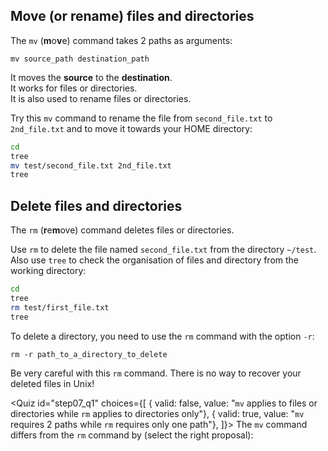 <script>
import Quiz from "components/Quiz.svelte";
</script>

## Move (or rename) files and directories

The `mv` (**m**o**v**e) command takes 2 paths as arguments:


`mv source_path destination_path`

It moves the **source** to the **destination**.  
It works for files or directories.  
It is also used to rename files or directories.

Try this `mv` command to rename the file from `second_file.txt` to `2nd_file.txt` and to move it towards your HOME directory: 

```bash
cd
tree
mv test/second_file.txt 2nd_file.txt
tree
```

## Delete files and directories

The `rm` (**r**e**m**ove) command deletes files or directories.

Use `rm` to delete the file named `second_file.txt` from the directory `~/test`. Also use `tree` to check the organisation of files and directory from the working directory:

```bash
cd
tree
rm test/first_file.txt
tree
```

To delete a directory, you need to use the `rm` command with the option `-r`:

`rm -r path_to_a_directory_to_delete`


Be very careful with this `rm` command. There is no way to recover your deleted files in Unix!

<Quiz id="step07_q1" choices={[
    { valid: false, value: "`mv` applies to files or directories while `rm` applies to directories only"},
	{ valid: true, value: "`mv` requires 2 paths while `rm` requires only one path"},
]}>
	<span slot="prompt">
		The `mv` command differs from the `rm` command by (select the right proposal):
	</span>
</Quiz>
